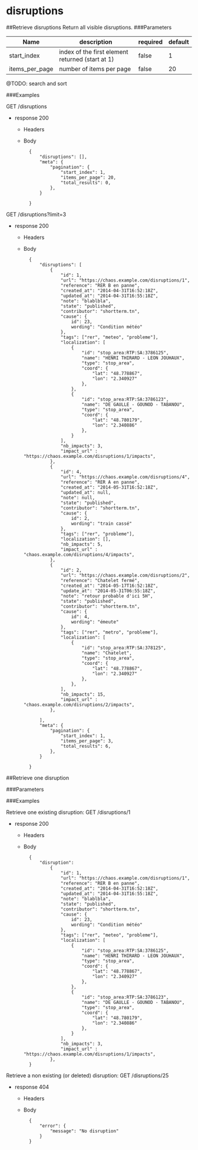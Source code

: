 # disruptions

##Retrieve disruptions
Return all visible disruptions.
###Parameters

| Name           | description                                      | required | default |
| -------------- | ------------------------------------------------ | -------- | ------- |
| start_index    | index of the first element returned (start at 1) | false    | 1       |
| items_per_page | number of items per page                         | false    | 20      |

@TODO: search and sort

###Examples

GET /disruptions

- response 200
    * Headers
    * Body

            {
                "disruptions": [],
                "meta": {
                    "pagination": {
                        "start_index": 1,
                        "items_per_page": 20,
                        "total_results": 0,
                    },
                }

            }


GET /disruptions?limit=3

- response 200
    * Headers
    * Body

            {
                "disruptions": [
                    {
                        "id": 1,
                        "url": "https://chaos.example.com/disruptions/1",
                        "reference": "RER B en panne",
                        "created_at": "2014-04-31T16:52:18Z",
                        "updated_at": "2014-04-31T16:55:18Z",
                        "note": "blablbla",
                        "state": "published",
                        "contributor": "shortterm.tn",
                        "cause": {
                            id": 23,
                            wording": "Condition météo"
                        },
                        "tags": ["rer", "meteo", "probleme"],
                        "localization": [
                            {
                                "id": "stop_area:RTP:SA:3786125",
                                "name": "HENRI THIRARD - LEON JOUHAUX",
                                "type": "stop_area",
                                "coord": {
                                    "lat": "48.778867",
                                    "lon": "2.340927"
                                },
                            },
                            {
                                "id": "stop_area:RTP:SA:3786123",
                                "name": "DE GAULLE - GOUNOD - TABANOU",
                                "type": "stop_area",
                                "coord": {
                                    "lat": "48.780179",
                                    "lon": "2.340886"
                                },
                            }
                        ],
                        "nb_impacts": 3,
                        "impact_url" : "https://chaos.example.com/disruptions/1/impacts",
                    },
                    {
                        "id": 4,
                        "url": "https://chaos.example.com/disruptions/4",
                        "reference": "RER A en panne",
                        "created_at": "2014-05-31T16:52:18Z",
                        "updated_at": null,
                        "note": null,
                        "state": "published",
                        "contributor": "shortterm.tn",
                        "cause": {
                            id": 2,
                            wording": "train cassé"
                        },
                        "tags": ["rer", "probleme"],
                        "localization": [],
                        "nb_impacts": 5,
                        "impact_url" : "chaos.example.com/disruptions/4/impacts",
                    },
                    {
                        "id": 2,
                        "url": "https://chaos.example.com/disruptions/2",
                        "reference": "Chatelet fermé",
                        "created_at": "2014-05-17T16:52:18Z",
                        "update_at": "2014-05-31T06:55:18Z",
                        "note": "retour probable d'ici 5H",
                        "state": "published",
                        "contributor": "shortterm.tn",
                        "cause": {
                            id": 4,
                            wording": "émeute"
                        },
                        "tags": ["rer", "metro", "probleme"],
                        "localization": [
                            {
                                "id": "stop_area:RTP:SA:378125",
                                "name": "Chatelet",
                                "type": "stop_area",
                                "coord": {
                                    "lat": "48.778867",
                                    "lon": "2.340927"
                                },
                            },
                        ],
                        "nb_impacts": 15,
                        "impact_url" : "chaos.example.com/disruptions/2/impacts",
                    },

                ],
                "meta": {
                    "pagination": {
                        "start_index": 1,
                        "items_per_page": 3,
                        "total_results": 6,
                    },
                }

            }



##Retrieve one disruption

###Parameters

###Examples

Retrieve one existing disruption:
GET /disruptions/1

- response 200
    * Headers
    * Body

            {
                "disruption":
                    {
                        "id": 1,
                        "url": "https://chaos.example.com/disruptions/1",
                        "reference": "RER B en panne",
                        "created_at": "2014-04-31T16:52:18Z",
                        "updated_at": "2014-04-31T16:55:18Z",
                        "note": "blablbla",
                        "state": "published",
                        "contributor": "shortterm.tn",
                        "cause": {
                            id": 23,
                            wording": "Condition météo"
                        },
                        "tags": ["rer", "meteo", "probleme"],
                        "localization": [
                            {
                                "id": "stop_area:RTP:SA:3786125",
                                "name": "HENRI THIRARD - LEON JOUHAUX",
                                "type": "stop_area",
                                "coord": {
                                    "lat": "48.778867",
                                    "lon": "2.340927"
                                },
                            },
                            {
                                "id": "stop_area:RTP:SA:3786123",
                                "name": "DE GAULLE - GOUNOD - TABANOU",
                                "type": "stop_area",
                                "coord": {
                                    "lat": "48.780179",
                                    "lon": "2.340886"
                                },
                            }
                        ],
                        "nb_impacts": 3,
                        "impact_url" : "https://chaos.example.com/disruptions/1/impacts",
                    },
            }

Retrieve a non existing (or deleted) disruption:
GET /disruptions/25

- response 404
    * Headers
    * Body

            {
                "error": {
                    "message": "No disruption"
                }
            }

